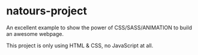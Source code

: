 # natours-project

An excellent example to show the power of CSS/SASS/ANIMATION to build an awesome webpage.

This project is only using HTML & CSS, no JavaScript at all.
